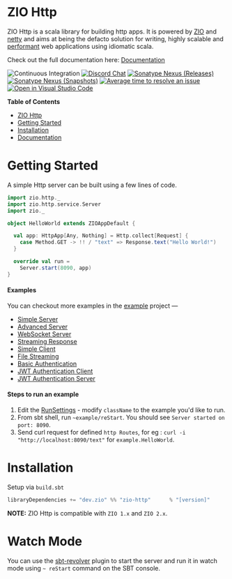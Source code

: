 # ZIO Http

ZIO Http is a scala library for building http apps. It is powered by [ZIO] and [netty] and aims at being the defacto solution for writing, highly scalable and [performant](#benchmarks) web applications using idiomatic scala.

Check out the full documentation here: [Documentation]

[Documentation]: https://zio.github.io/zio-http

![Continuous Integration](https://github.com/zio/zio-http/workflows/Continuous%20Integration/badge.svg)
[![Discord Chat](https://img.shields.io/discord/629491597070827530.svg?logo=discord)](https://discord.com/channels/629491597070827530/819703129267372113)
[![Sonatype Nexus (Releases)](https://img.shields.io/nexus/r/dev.zio/zio-http_2.13?server=https%3A%2F%2Fs01.oss.sonatype.org)](https://oss.sonatype.org/content/repositories/releases/dev/zio/zio-http_2.13/)
[![Sonatype Nexus (Snapshots)](https://img.shields.io/nexus/s/dev.zio/zio-http_2.13?server=https%3A%2F%2Fs01.oss.sonatype.org)](https://s01.oss.sonatype.org/content/repositories/snapshots/dev/zio/zio-http_2.13/)
[![Average time to resolve an issue](http://isitmaintained.com/badge/resolution/zio/zio-http.svg)](http://isitmaintained.com/project/zio/zio-http "Average time to resolve an issue")
[![Open in Visual Studio Code](https://open.vscode.dev/badges/open-in-vscode.svg)](https://open.vscode.dev/zio/zio-http)

[zio]: https://zio.dev
[netty]: http://netty.io

**Table of Contents**

- [ZIO Http](#zio-http)
- [Getting Started](#getting-started)
- [Installation](#installation)
- [Documentation](https://zio.github.io/zio-http/)

# Getting Started

A simple Http server can be built using a few lines of code.

```scala
import zio.http._
import zio.http.service.Server
import zio._

object HelloWorld extends ZIOAppDefault {

  val app: HttpApp[Any, Nothing] = Http.collect[Request] {
    case Method.GET -> !! / "text" => Response.text("Hello World!")
  }

  override val run =
    Server.start(8090, app)
}
```
#### Examples

You can checkout more examples in the [example](https://github.com/zio/zio-http/tree/main/example/src/main/scala/example) project —

- [Simple Server](https://github.com/zio/zio-http/blob/main/example/src/main/scala/example/HelloWorld.scala)
- [Advanced Server](https://github.com/zio/zio-http/blob/main/example/src/main/scala/example/HelloWorldAdvanced.scala)
- [WebSocket Server](https://github.com/zio/zio-http/blob/main/example/src/main/scala/example/WebSocketEcho.scala)
- [Streaming Response](https://github.com/zio/zio-http/blob/main/example/src/main/scala/example/StreamingResponse.scala)
- [Simple Client](https://github.com/zio/zio-http/blob/main/example/src/main/scala/example/SimpleClient.scala)
- [File Streaming](https://github.com/zio/zio-http/blob/main/example/src/main/scala/example/FileStreaming.scala)
- [Basic Authentication](https://github.com/zio/zio-http/blob/main/example/src/main/scala/example/BasicAuth.scala)
- [JWT Authentication Client](https://github.com/zio/zio-http/blob/main/example/src/main/scala/example/AuthenticationClient.scala)
- [JWT Authentication Server](https://github.com/zio/zio-http/blob/main/example/src/main/scala/example/AuthenticationServer.scala)

#### Steps to run an example

1. Edit the [RunSettings](https://github.com/zio/zio-http/blob/main/project/BuildHelper.scala#L109) - modify `className` to the example you'd like to run.
2. From sbt shell, run `~example/reStart`. You should see `Server started on port: 8090`.
3. Send curl request for defined `http Routes`, for eg : `curl -i "http://localhost:8090/text"` for `example.HelloWorld`.

# Installation

Setup via `build.sbt`

```scala
libraryDependencies += "dev.zio" %% "zio-http"      % "[version]"
```

**NOTE:** ZIO Http is compatible with `ZIO 1.x` and `ZIO 2.x`.


# Watch Mode

You can use the [sbt-revolver] plugin to start the server and run it in watch mode using `~ reStart` command on the SBT console.

[sbt-revolver]: https://github.com/spray/sbt-revolver

